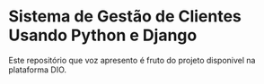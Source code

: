 # Sistema de Gestão de Clientes Usando Python e Django

Este repositório que voz apresento é fruto do projeto disponivel na plataforma DIO.
